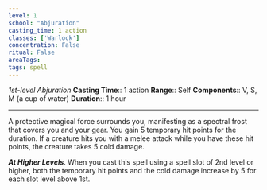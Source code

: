 ```yaml
---
level: 1
school: "Abjuration"
casting_time: 1 action
classes: ['Warlock']
concentration: False
ritual: False
areaTags: 
tags: spell
---
```


_1st-level Abjuration_
**Casting Time**:: 1 action
**Range**:: Self
**Components**:: V, S, M (a cup of water)
**Duration**:: 1 hour

---

A protective magical force surrounds you, manifesting as a spectral frost that covers you and your gear. You gain 5 temporary hit points for the duration. If a creature hits you with a melee attack while you have these hit points, the creature takes 5 cold damage.


**_At Higher Levels_**. When you cast this spell using a spell slot of 2nd level or higher, both the temporary hit points and the cold damage increase by 5 for each slot level above 1st.


